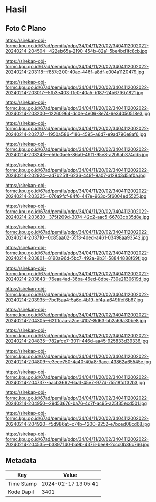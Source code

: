 # Hasil

## Foto C Plano

https://sirekap-obj-formc.kpu.go.id/67ad/pemilu/pdpr/34/04/11/20/02/3404112002022-20240214-204504--422eb65a-2190-454b-82a1-5be4bd1fc8cb.jpg

https://sirekap-obj-formc.kpu.go.id/67ad/pemilu/pdpr/34/04/11/20/02/3404112002022-20240214-203118--f857c200-40ac-446f-a8df-e004a1120479.jpg

https://sirekap-obj-formc.kpu.go.id/67ad/pemilu/pdpr/34/04/11/20/02/3404112002022-20240214-203017--5fb3e403-f1e0-40a5-b187-24b67f6b1821.jpg

https://sirekap-obj-formc.kpu.go.id/67ad/pemilu/pdpr/34/04/11/20/02/3404112002022-20240214-203200--12260964-dc0e-4e06-8e74-6e34050518e3.jpg

https://sirekap-obj-formc.kpu.go.id/67ad/pemilu/pdpr/34/04/11/20/02/3404112002022-20240214-202737--1950a586-f186-4595-a6d7-e9ad796e8af6.jpg

https://sirekap-obj-formc.kpu.go.id/67ad/pemilu/pdpr/34/04/11/20/02/3404112002022-20240214-203243--e50c0ae5-86a0-49f1-95e8-a2b9ab374dd5.jpg

https://sirekap-obj-formc.kpu.go.id/67ad/pemilu/pdpr/34/04/11/20/02/3404112002022-20240214-202924--ad7b251f-6236-449f-9a07-a12943d5af0a.jpg

https://sirekap-obj-formc.kpu.go.id/67ad/pemilu/pdpr/34/04/11/20/02/3404112002022-20240214-203325--076a9fcf-84f6-447e-963c-5f6004ed5525.jpg

https://sirekap-obj-formc.kpu.go.id/67ad/pemilu/pdpr/34/04/11/20/02/3404112002022-20240214-203630--375f209d-3074-42c2-aac5-66783cb35d8e.jpg

https://sirekap-obj-formc.kpu.go.id/67ad/pemilu/pdpr/34/04/11/20/02/3404112002022-20240214-203710--0c85aa02-55f3-4ded-a461-03498aa93542.jpg

https://sirekap-obj-formc.kpu.go.id/67ad/pemilu/pdpr/34/04/11/20/02/3404112002022-20240214-203801--8190a96d-5bc7-492a-9b31-58844888f69f.jpg

https://sirekap-obj-formc.kpu.go.id/67ad/pemilu/pdpr/34/04/11/20/02/3404112002022-20240214-203843--76eaa4ad-36ba-46ed-8dbe-730e2130619d.jpg

https://sirekap-obj-formc.kpu.go.id/67ad/pemilu/pdpr/34/04/11/20/02/3404112002022-20240214-203935--7bc15aa4-5a6c-4b19-bf4a-a649ffef6b67.jpg

https://sirekap-obj-formc.kpu.go.id/67ad/pemilu/pdpr/34/04/11/20/02/3404112002022-20240214-204305--621ffcaa-a2ce-4107-8d63-bb2a69a30be8.jpg

https://sirekap-obj-formc.kpu.go.id/67ad/pemilu/pdpr/34/04/11/20/02/3404112002022-20240214-204835--782afce7-3011-446d-aa45-925833d39336.jpg

https://sirekap-obj-formc.kpu.go.id/67ad/pemilu/pdpr/34/04/11/20/02/3404112002022-20240214-204809--e3eee750-4a40-40a8-9acc-43862a65545e.jpg

https://sirekap-obj-formc.kpu.go.id/67ad/pemilu/pdpr/34/04/11/20/02/3404112002022-20240214-204737--aacb3662-6aa1-45e7-977d-75518fdf32b3.jpg

https://sirekap-obj-formc.kpu.go.id/67ad/pemilu/pdpr/34/04/11/20/02/3404112002022-20240214-204950--29d53676-ba76-4c7f-ac95-a25f35ecd501.jpg

https://sirekap-obj-formc.kpu.go.id/67ad/pemilu/pdpr/34/04/11/20/02/3404112002022-20240214-204920--f5d986a5-c74b-4200-9252-e7bced08cd68.jpg

https://sirekap-obj-formc.kpu.go.id/67ad/pemilu/pdpr/34/04/11/20/02/3404112002022-20240214-204535--b3897140-ba9b-4376-bee8-2ccc0b36c766.jpg


## Metadata

| Key        | Value               |
| ---------- | ------------------- |
| Time Stamp | 2024-02-17 13:05:41 |
| Kode Dapil | 3401                |



